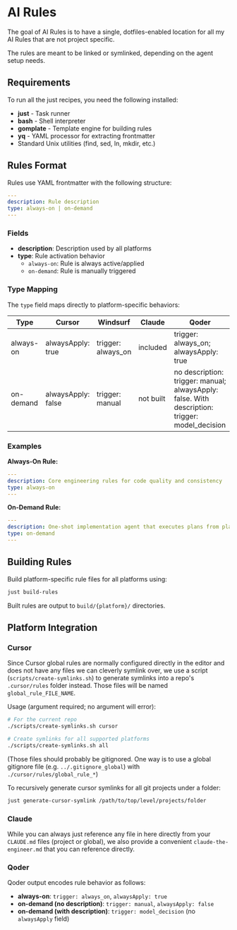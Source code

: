 # AI Rules

The goal of AI Rules is to have a single, dotfiles-enabled location for all my AI Rules that are not project specific.

The rules are meant to be linked or symlinked, depending on the agent setup needs.

## Requirements

To run all the just recipes, you need the following installed:

- **just** - Task runner
- **bash** - Shell interpreter
- **gomplate** - Template engine for building rules
- **yq** - YAML processor for extracting frontmatter
- Standard Unix utilities (find, sed, ln, mkdir, etc.)

## Rules Format

Rules use YAML frontmatter with the following structure:

```yaml
---
description: Rule description
type: always-on | on-demand
---
```

### Fields

- **description**: Description used by all platforms
- **type**: Rule activation behavior
  - `always-on`: Rule is always active/applied
  - `on-demand`: Rule is manually triggered

### Type Mapping

The `type` field maps directly to platform-specific behaviors:

| Type | Cursor | Windsurf | Claude | Qoder |
|------|---------|----------|------------|-------|
| always-on | alwaysApply: true | trigger: always_on | included | trigger: always_on; alwaysApply: true |
| on-demand | alwaysApply: false | trigger: manual | not built | no description: trigger: manual; alwaysApply: false. With description: trigger: model_decision |

### Examples

**Always-On Rule:**
```yaml
---
description: Core engineering rules for code quality and consistency
type: always-on
---
```

**On-Demand Rule:**
```yaml
---
description: One-shot implementation agent that executes plans from planning agents
type: on-demand
---
```

## Building Rules

Build platform-specific rule files for all platforms using:

```bash
just build-rules
```

Built rules are output to `build/{platform}/` directories.

## Platform Integration

### Cursor

Since Cursor global rules are normally configured directly in the editor and does not have any files we can cleverly symlink over, we use a script (`scripts/create-symlinks.sh`) to generate symlinks into a repo's `.cursor/rules` folder instead. Those files will be named `global_rule_FILE_NAME`.

Usage (argument required; no argument will error):
```bash
# For the current repo
./scripts/create-symlinks.sh cursor

# Create symlinks for all supported platforms
./scripts/create-symlinks.sh all
```

(Those files should probably be gitignored. One way is to use a global gitignore file (e.g. `../.gitignore_global`) with `./cursor/rules/global_rule_*`)

To recursively generate cursor symlinks for all git projects under a folder:
```bash
just generate-cursor-symlink /path/to/top/level/projects/folder
```

### Claude

While you can always just reference any file in here directly from your `CLAUDE.md` files (project or global), we also provide a convenient `claude-the-engineer.md` that you can reference directly.

### Qoder

Qoder output encodes rule behavior as follows:

- **always-on**: `trigger: always_on`, `alwaysApply: true`
- **on-demand (no description)**: `trigger: manual`, `alwaysApply: false`
- **on-demand (with description)**: `trigger: model_decision` (no `alwaysApply` field)